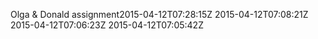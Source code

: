 Olga & Donald assignment2015-04-12T07:28:15Z
2015-04-12T07:08:21Z
2015-04-12T07:06:23Z
2015-04-12T07:05:42Z
